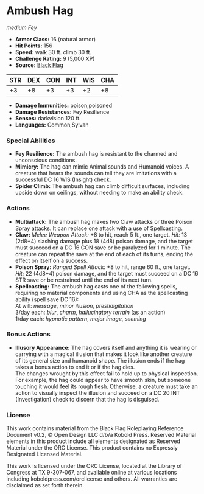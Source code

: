 # Ambush Hag

*medium* *Fey*

- **Armor Class:** 16 (natural armor)
- **Hit Points:** 156 
- **Speed:** walk 30 ft. climb 30 ft.
- **Challenge Rating:** 9 (5,000 XP)
- **Source:** [Black Flag](https://koboldpress.com/kpstore/product/tovrpg-pg-mv/)

| STR | DEX | CON | INT | WIS | CHA |
| --- | --- | --- | --- | --- | --- |
| +3 | +8 | +3 | +3 | +2 | +8 |

- **Damage Immunities:** poison,poisoned
- **Damage Resistances:** Fey Resilience
- **Senses:** darkvision 120 ft.
- **Languages:** Common,Sylvan

### Special Abilities

- **Fey Resilience:** The ambush hag is resistant to the charmed and unconscious conditions.
- **Mimicry:** The hag can mimic Animal sounds and Humanoid voices. A creature that hears the sounds can tell they are imitations with a successful DC 16 WIS (Insight) check.
- **Spider Climb:** The ambush hag can climb difficult surfaces, including upside down on ceilings, without needing to make an ability check.

### Actions

- **Multiattack:** The ambush hag makes two Claw attacks or three Poison Spray attacks. It can replace one attack with a use of Spellcasting.
- **Claw:** _Melee Weapon Attack:_ +8 to hit, reach 5 ft., one target. _Hit:_ 13 (2d8+4) slashing damage plus 18 (4d8) poison damage, and the target must succeed on a DC 16 CON save or be paralyzed for 1 minute. The creature can repeat the save at the end of each of its turns, ending the effect on itself on a success.
- **Poison Spray:** _Ranged Spell Attack:_ +8 to hit, range 60 ft., one target. _Hit:_ 22 (4d8+4) poison damage, and the target must succeed on a DC 16 STR save or be restrained until the end of its next turn.
- **Spellcasting:** The ambush hag casts one of the following spells, requiring no material components and using CHA as the spellcasting ability (spell save DC 16):<br>At will: _message_, _minor illusion_, _prestidigitation_<br>3/day each: _blur_, _charm_, _hallucinatory terrain_ (as an action)<br>1/day each: _hypnotic pattern_, _major image_, _seeming_

### Bonus Actions

- **Illusory Appearance:** The hag covers itself and anything it is wearing or carrying with a magical illusion that makes it look like another creature of its general size and humanoid shape. The illusion ends if the hag takes a bonus action to end it or if the hag dies.<br>The changes wrought by this effect fail to hold up to physical inspection. For example, the hag could appear to have smooth skin, but someone touching it would feel its rough flesh. Otherwise, a creature must take an action to visually inspect the illusion and succeed on a DC 20 INT (Investigation) check to discern that the hag is disguised.


### License

This work contains material from the Black Flag Roleplaying Reference Document v0.2, © Open Design LLC d/b/a Kobold Press. Reserved Material elements in this product include all elements designated as Reserved Material under the ORC License. This product contains no Expressly Designated Licensed Material.

This work is licensed under the ORC License, located at the Library of Congress at TX 9-307-067, and available online at various locations including koboldpress.com/orclicense and others. All warranties are disclaimed as set forth therein.
